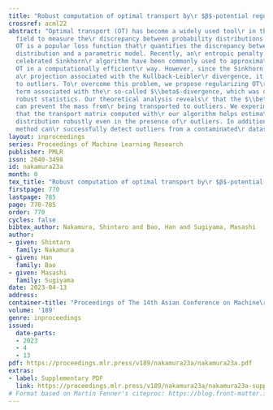 ```yaml
---
title: "Robust computation of optimal transport by\r $β$-potential regularization"
crossref: acml22
abstract: "Optimal transport (OT) has become a widely used tool\r in the machine learning
  field to measure the\r discrepancy between probability distributions. For\r instance,
  OT is a popular loss function that\r quantifies the discrepancy between an empirical\r
  distribution and a parametric model. Recently, an\r entropic penalty term and the
  celebrated Sinkhorn\r algorithm have been commonly used to approximate the\r original
  OT in a computationally efficient\r way. However, since the Sinkhorn algorithm runs
  a\r projection associated with the Kullback-Leibler\r divergence, it is often vulnerable
  to outliers. To\r overcome this problem, we propose regularizing OT\r with the $\\beta$-potential
  term associated with the\r so-called $\\beta$-divergence, which was developed in\r
  robust statistics. Our theoretical analysis reveals\r that the $\\beta$-potential
  can prevent the mass from\r being transported to outliers. We experimentally\r demonstrate
  that the transport matrix computed with\r our algorithm helps estimate a probability\r
  distribution robustly even in the presence of\r outliers. In addition, our proposed
  method can\r successfully detect outliers from a contaminated\r dataset."
layout: inproceedings
series: Proceedings of Machine Learning Research
publisher: PMLR
issn: 2640-3498
id: nakamura23a
month: 0
tex_title: "Robust computation of optimal transport by\r $β$-potential regularization"
firstpage: 770
lastpage: 785
page: 770-785
order: 770
cycles: false
bibtex_author: Nakamura, Shintaro and Bao, Han and Sugiyama, Masashi
author:
- given: Shintaro
  family: Nakamura
- given: Han
  family: Bao
- given: Masashi
  family: Sugiyama
date: 2023-04-13
address:
container-title: "Proceedings of The 14th Asian Conference on Machine\r Learning"
volume: '189'
genre: inproceedings
issued:
  date-parts:
  - 2023
  - 4
  - 13
pdf: https://proceedings.mlr.press/v189/nakamura23a/nakamura23a.pdf
extras:
- label: Supplementary PDF
  link: https://proceedings.mlr.press/v189/nakamura23a/nakamura23a-supp.pdf
# Format based on Martin Fenner's citeproc: https://blog.front-matter.io/posts/citeproc-yaml-for-bibliographies/
---
```

